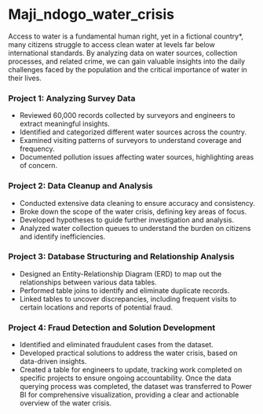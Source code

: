 # Maji_ndogo_water_crisis
Access to water is a fundamental human right, yet in a fictional country*, many citizens struggle to access clean water at levels far below international standards. By analyzing data on water sources, collection processes, and related crime, we can gain valuable insights into the daily challenges faced by the population and the critical importance of water in their lives.

<h3>Project 1: Analyzing Survey Data</h3>

- Reviewed 60,000 records collected by surveyors and engineers to extract meaningful insights.
- Identified and categorized different water sources across the country.
- Examined visiting patterns of surveyors to understand coverage and frequency.
- Documented pollution issues affecting water sources, highlighting areas of concern.

<h3>Project 2: Data Cleanup and Analysis</h3>

  - Conducted extensive data cleaning to ensure accuracy and consistency.
  - Broke down the scope of the water crisis, defining key areas of focus.
  - Developed hypotheses to guide further investigation and analysis.
  - Analyzed water collection queues to understand the burden on citizens and identify inefficiencies.

<h3>Project 3: Database Structuring and Relationship Analysis</h3>

  - Designed an Entity-Relationship Diagram (ERD) to map out the relationships between various data tables.
  - Performed table joins to identify and eliminate duplicate records.
  - Linked tables to uncover discrepancies, including frequent visits to certain locations and reports of potential fraud.

<h3>Project 4: Fraud Detection and Solution Development</h3>

  - Identified and eliminated fraudulent cases from the dataset.
  - Developed practical solutions to address the water crisis, based on data-driven insights.
  - Created a table for engineers to update, tracking work completed on specific projects to ensure ongoing accountability.
Once the data querying process was completed, the dataset was transferred to Power BI for comprehensive visualization, providing a clear and actionable overview of the water crisis.
